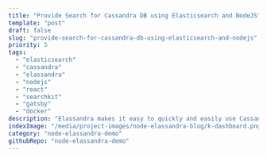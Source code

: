 ```yaml
---
title: "Provide Search for Cassandra DB using Elasticsearch and NodeJS"
template: "post"
draft: false
slug: "provide-search-for-cassandra-db-using-elasticsearch-and-nodejs"
priority: 5
tags:
  - "elasticsearch"
  - "cassandra"
  - "elassandra"
  - "nodejs"
  - "react"
  - "searchkit"
  - "gatsby"
  - "docker"
description: "Elassandra makes it easy to quickly and easily use Cassandra together with Elasticsearch, allowing us to take advantage of the strength of each. With a simple NodeJS server on top of that, and tools like React and Searchkit, we can access and display our data whether it originated in Cassandra or Elasticsearch. If you have a Cassandra cluster and want to add greater querying power, or on the other hand have Elasticsearch and want to pair it with the capabilities of Cassandra, it’s definitely worth giving Elassandra a look."
indexImage: "/media/project-images/node-elassandra-blog/k-dashboard.png"
category: "node-elassandra-demo"
githubRepo: "node-elassandra-demo"
---
```


